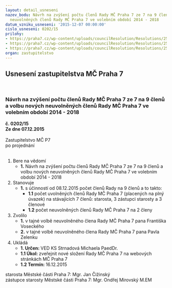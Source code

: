 ```yaml
---
layout: detail_usneseni
nazev_bodu: Návrh na zvýšení počtu členů Rady MČ Praha 7 ze 7 na 9 členů a volbu nových
  neuvolněných členů Rady MČ Praha 7 ve volebním období 2014 - 2018
datum_vzniku_usneseni: '2015-12-07 00:00:00'
cislo_usneseni: 0202/15
prilohy:
- https://praha7.cz/wp-content/uploads/councilResolution/Resolutions/25394/11-15-priloha_1_duvodova_zprava_final.doc
- https://praha7.cz/wp-content/uploads/councilResolution/Resolutions/25394/11-15-usneen%c3%ad_zm%c4%8d_p7_%c4%8d._0159_14-z_z_%c4%8d._5_ze_dne_20.11.2014_-_po%c4%8det_uvoln%c4%9bn%c3%bdch_zastupitel%c5%af_a_%c4%8dlen%c5%af_rady.doc
- https://praha7.cz/wp-content/uploads/councilResolution/Resolutions/25394/11-15-usneseni_rmc_p7_1162_15-r_77_01.12.2015_9_clenu_rady.doc
organ: zastupitelstvo
---
```

<div id="ucUsn_pList" class="usn">
	<span><h2>Usnesení zastupitelstva MČ Praha 7 </h2>
<br></span><div class="standBody">
<span><h3>Návrh na zvýšení počtu členů Rady MČ Praha 7 ze 7 na 9 členů a volbu nových neuvolněných členů Rady MČ Praha 7 ve volebním období 2014 - 2018</h3></span><div class="center">
		<strong>č. 0202/15</strong><br>
	</div>
<div class="center">
		<strong>Ze dne 07.12.2015</strong><br><br>
	</div>Zastupitelstvo MČ P7<br> po projednání<br><br><ol>
<li>Bere na vědomí<ul><li>
<strong>1.</strong> Návrh na zvýšení počtu členů Rady MČ Praha 7 ze 7 na 9 členů a volbu nových neuvolněných členů Rady MČ Praha 7 ve volebním období 2014 - 2018</li></ul>
</li>
<li>Stanovuje<ul><li>
<strong>1.</strong> s účinností od 08.12.2015 počet členů Rady na 9 členů a to takto:<ul>
<li>
<strong>1.1</strong> počet uvolněných členů Rady MČ Praha 7 (placených na plný úvazek)  na stávajících 7 členů: starosta, 3 zástupci starosty a 3 členové </li>
<li>
<strong>1.2</strong> počet neuvolněných členů Rady MČ Praha 7 na 2 členy </li>
</ul>
</li></ul>
</li>
<li>Zvolilo<ul>
<li>
<strong>1.</strong> v tajné volbě neuvolněného člena Rady MČ Praha 7 pana Františka Voseckého</li>
<li>
<strong>2.</strong> v tajné volbě neuvolněného člena Rady MČ Praha 7 pana Pavla Zelenku             </li>
</ul>
</li>
<li>Ukládá<ul>
<li>
<strong>1. Určen: </strong>VED KS Strnadová Michaela PaedDr.</li>
<li>
<strong>1.1 Úkol: </strong>zveřejnit nové složení Rady MČ Praha 7 na webových stránkách  MČ Praha 7 </li>
<li>
<strong>1.2 Termín: </strong>16.12.2015</li>
</ul>
</li>
</ol>starosta Městské části Praha 7: Mgr. Jan Čižinský<br>zástupce starosty Městské části Praha 7: Mgr. Ondřej Mirovský M.EM
</div>
</div>